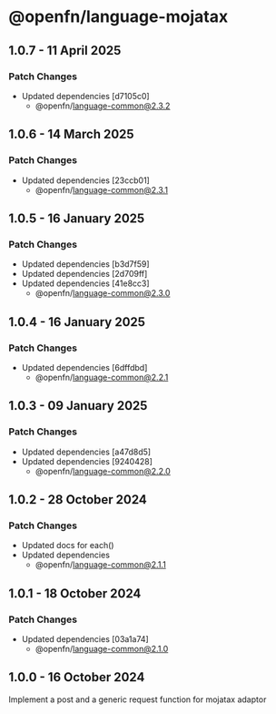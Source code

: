 # @openfn/language-mojatax

## 1.0.7 - 11 April 2025

### Patch Changes

* Updated dependencies \[d7105c0]
  * @openfn/language-common@2.3.2

## 1.0.6 - 14 March 2025

### Patch Changes

* Updated dependencies \[23ccb01]
  * @openfn/language-common@2.3.1

## 1.0.5 - 16 January 2025

### Patch Changes

* Updated dependencies \[b3d7f59]
* Updated dependencies \[2d709ff]
* Updated dependencies \[41e8cc3]
  * @openfn/language-common@2.3.0

## 1.0.4 - 16 January 2025

### Patch Changes

* Updated dependencies \[6dffdbd]
  * @openfn/language-common@2.2.1

## 1.0.3 - 09 January 2025

### Patch Changes

* Updated dependencies \[a47d8d5]
* Updated dependencies \[9240428]
  * @openfn/language-common@2.2.0

## 1.0.2 - 28 October 2024

### Patch Changes

* Updated docs for each()
* Updated dependencies
  * @openfn/language-common@2.1.1

## 1.0.1 - 18 October 2024

### Patch Changes

* Updated dependencies \[03a1a74]
  * @openfn/language-common@2.1.0

## 1.0.0 - 16 October 2024

Implement a post and a generic request function for mojatax adaptor
